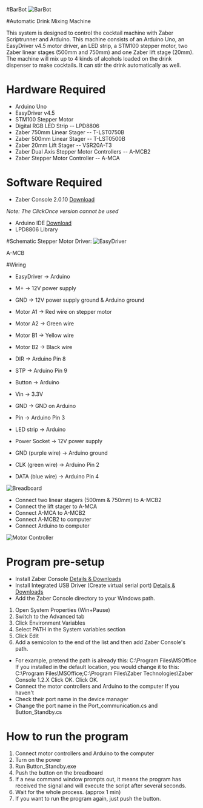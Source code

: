 #BarBot
![BarBot](Overview.jpeg)

#Automatic Drink Mixing Machine

This system is designed to control the cocktail machine with Zaber Scriptrunner and Arduino. This machine consists of an Arduino Uno, an EasyDriver v4.5 motor driver, an LED strip, a STM100 stepper motor, two Zaber linear stages (500mm and 750mm) and one Zaber lift stage (20mm). The machine will mix up to 4 kinds of alcohols loaded on the drink dispenser to make cocktails. It can stir the drink automatically as well.

# Hardware Required
* Arduino Uno
* EasyDriver v4.5
* STM100 Stepper Motor
* Digital RGB LED Strip -- LPD8806
* Zaber 750mm Linear Stager -- T-LST0750B
* Zaber 500mm Linear Stager -- T-LST0500B
* Zaber 20mm Lift Stager -- VSR20A-T3
* Zaber Dual Axis Stepper Motor Controllers -- A-MCB2
* Zaber Stepper Motor Controller -- A-MCA

# Software Required
* Zaber Console 2.0.10 [Download](http://www.zaber.com/support/software.php?file=zaber_console_installer)

_Note: The ClickOnce version cannot be used_

* Arduino IDE [Download](https://www.arduino.cc/en/Main/Software)
* LPD8806 Library

#Schematic
Stepper Motor Driver:
![EasyDriver](EasyDriver.jpeg)

A-MCB

#Wiring
* EasyDriver -> Arduino
* M+ -> 12V power supply
* GND -> 12V power supply ground & Arduino ground
* Motor A1 -> Red wire on stepper motor
* Motor A2 -> Green wire
* Motor B1 -> Yellow wire
* Motor B2 -> Black wire
* DIR -> Arduino Pin 8
* STP -> Arduino Pin 9

* Button -> Arduino
* Vin -> 3.3V
* GND -> GND on Arduino
* Pin -> Arduino Pin 3

* LED strip -> Arduino
* Power Socket -> 12V power supply
* GND (purple wire) -> Arduino ground
* CLK (green wire) -> Arduino Pin 2
* DATA (blue wire) -> Arduino Pin 4

![Breadboard](Breadboard.jpeg)

* Connect two linear stagers (500mm & 750mm) to A-MCB2
* Connect the lift stager to A-MCA
* Connect A-MCA to A-MCB2
* Connect A-MCB2 to computer
* Connect Arduino to computer

![Motor Controller](MotorController.jpeg)


# Program pre-setup
* Install Zaber Console [Details &amp; Downloads](http://www.zaber.com/wiki/Software/Zaber_Console)
* Install Integrated USB Driver (Create virtual serial port) [Details &amp; Downloads](http://www.zaber.com/wiki/Software/Integrated_USB_Driver)
* Add the Zaber Console directory to your Windows path.
1. Open System Properties (Win+Pause)
2. Switch to the Advanced tab
3. Click Environment Variables
4. Select PATH in the System variables section
5. Click Edit
6. Add a semicolon to the end of the list and then add Zaber Console's path.
* For example, pretend the path is already this: C:\Program Files\MSOffice
If you installed in the default location, you would change it to this: C:\Program Files\MSOffice;C:\Program Files\Zaber Technologies\Zaber Console 1.2.X
Click OK. Click OK.
* Connect the motor controllers and Arduino to the computer If you haven't
* Check their port name in the device manager
* Change the port name in the Port_communication.cs and Button_Standby.cs

# How to run the program 
1. Connect motor controllers and Arduino to the computer
2. Turn on the power
3. Run Button_Standby.exe
4. Push the button on the breadboard
5. If a new command window prompts out, it means the program has received the signal 
and will execute the script after several seconds.
6. Wait for the whole process. (approx 1 min)
7. If you want to run the program again, just push the button.




